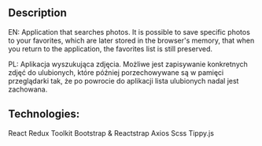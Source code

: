 ## Description

EN:
Application that searches photos.
It is possible to save specific photos to your favorites,
which are later stored in the browser's memory,
that when you return to the application, the favorites list is still preserved.

PL:
Aplikacja wyszukująca zdjęcia.
Możliwe jest zapisywanie konkretnych zdjęć do ulubionych,
które później porzechowywane są w pamięci przeglądarki tak,
że po powrocie do aplikacji lista ulubionych nadal jest zachowana.

## Technologies:

React
Redux Toolkit
Bootstrap & Reactstrap
Axios
Scss
Tippy.js
